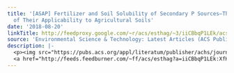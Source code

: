 ```yaml
---
title: '[ASAP] Fertilizer and Soil Solubility of Secondary P Sources—The Estimation
  of Their Applicability to Agricultural Soils'
date: '2018-08-20'
linkTitle: http://feedproxy.google.com/~r/acs/esthag/~3/iiCBbqP1LEk/acs.est.8b02105
source: 'Environmental Science & Technology: Latest Articles (ACS Publications)'
description: |-
  <p><img src="https://pubs.acs.org/appl/literatum/publisher/achs/journals/content/esthag/0/esthag.ahead-of-print/acs.est.8b02105/20180817/images/medium/es-2018-02105v_0005.gif" alt="TOC Graphic"/></p><div><cite>Environmental Science & Technology</cite></div><div>DOI: 10.1021/acs.est.8b02105</div><div class="feedflare">
  <a href="http://feeds.feedburner.com/~ff/acs/esthag?a=iiCBbqP1LEk:XfH9s0gAOcM:yIl2AUoC8zA"><img src="http://feeds.feedburner.com/~ff/acs/esthag?d=yIl2AUoC8zA" border="0"></img></a>
---
```

